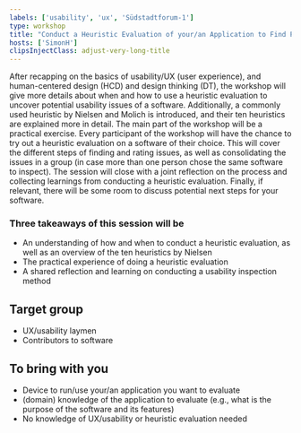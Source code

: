 ```yaml
---
labels: ['usability', 'ux', 'Südstadtforum-1']
type: workshop
title: "Conduct a Heuristic Evaluation of your/an Application to Find Potential Usability Issues"
hosts: ['SimonH']
clipsInjectClass: adjust-very-long-title
---
```




After recapping on the basics of usability/UX (user experience), and human-centered design (HCD)
and design thinking (DT), the workshop will give more details about when and how to use a
heuristic evaluation to uncover potential usability issues of a software. Additionally, a commonly
used heuristic by Nielsen and Molich is introduced, and their ten heuristics are explained more in
detail. The main part of the workshop will be a practical exercise. Every participant of the workshop
will have the chance to try out a heuristic evaluation on a software of their choice. This will cover
the different steps of finding and rating issues, as well as consolidating the issues in a group (in case
more than one person chose the same software to inspect). The session will close with a joint
reflection on the process and collecting learnings from conducting a heuristic evaluation. Finally, if
relevant, there will be some room to discuss potential next steps for your software.

### Three takeaways of this session will be

* An understanding of how and when to conduct a heuristic evaluation, as well as an overview
of the ten heuristics by Nielsen
* The practical experience of doing a heuristic evaluation
* A shared reflection and learning on conducting a usability inspection method

## Target group

* UX/usability laymen
* Contributors to software

## To bring with you

* Device to run/use your/an application you want to evaluate
* (domain) knowledge of the application to evaluate (e.g., what is the purpose of the software and its features)
* No knowledge of UX/usability or heuristic evaluation needed
